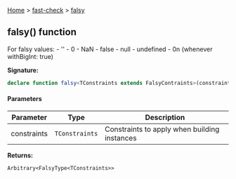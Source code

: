 [Home](/) &gt; [fast-check](../fast-check.md) &gt; [falsy](falsy_1.md)

## falsy() function

For falsy values: - '' - 0 - NaN - false - null - undefined - 0n (whenever withBigInt: true)

<b>Signature:</b>

```typescript
declare function falsy<TConstraints extends FalsyContraints>(constraints?: TConstraints): Arbitrary<FalsyType<TConstraints>>;
```

#### Parameters

|  Parameter | Type | Description |
|  --- | --- | --- |
|  constraints | <code>TConstraints</code> | Constraints to apply when building instances |

<b>Returns:</b>

`Arbitrary<FalsyType<TConstraints>>`

